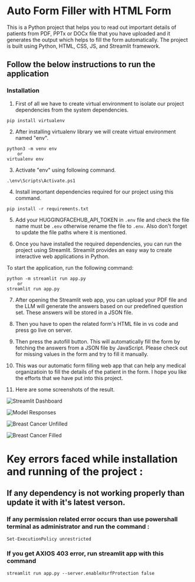 # Auto Form Filler with HTML Form

This is a Python project that helps you to read out important details of patients from PDF, PPTx or DOCx file that you have uploaded and it generates the output which helps to fill the form automatically. The project is built using Python, HTML, CSS, JS, and Streamlit framework.

## Follow the below instructions to run the application

### Installation

1. First of all we have to create virtual environment to isolate our project dependencies from the system dependencies.

```shell
pip install virtualenv
```
2. After installing virtualenv library we will create virtual environment named "env".

```shell
python3 -m venv env
    or
virtualenv env
```
3. Activate "env" using following command.

```shell
.\env\Scripts\Activate.ps1
```
4. Install important dependencies required for our project using this command.

```shell
pip install -r requirements.txt
```

5. Add your HUGGINGFACEHUB_API_TOKEN in `.env` file and check the file name must be `.env` otherwise rename the file to `.env`. Also don't forget to update the file paths where it is mentioned.

6. Once you have installed the required dependencies, you can run the project using Streamlit. Streamlit provides an easy way to create interactive web applications in Python.

To start the application, run the following command:

```shell
python -m streamlit run app.py
    or
streamlit run app.py
```

7. After opening the Streamlit web app, you can upload your PDF file and the LLM will generate the answers based on our predefined question set. These answers will be stored in a JSON file.

8. Then you have to open the related form's HTML file in vs code and press go live on server.

9. Then press the autofill button. This will automatically fill the form by fetching the answers from a JSON file by JavaScript. Please check out for missing values in the form and try to fill it manually.

10. This was our automatic form filling web app that can help any medical organizatioin to fill the details of the patient in the form. I hope you like the efforts that we have put into this project.

11. Here are some screenshots of the result.

![Streamlit Dashboard](https://github.com/ShubhRanpara/Auto-Filler-Web/blob/master/Screenshots/Screenshot_1-8-2024_122838_localhost.jpeg?raw=true)

![Model Responses](https://github.com/ShubhRanpara/Auto-Filler-Web/blob/master/Screenshots/Screenshot_1-8-2024_12303_localhost.jpeg?raw=true)

![Breast Cancer Unfilled](https://github.com/ShubhRanpara/Auto-Filler-Web/blob/master/Screenshots/Screenshot_1-8-2024_123030_127.0.0.1.jpeg?raw=true)

![Breast Cancer Filled](https://github.com/ShubhRanpara/Auto-Filler-Web/blob/master/Screenshots/Screenshot_1-8-2024_12313_127.0.0.1.jpeg?raw=true)

# Key errors faced while installation and running of the project :

## If any dependency is not working properly than update it with it's latest verson.

### If any permission related error occurs than use powershall terminal as administrator and run the command :

```shell
Set-ExecutionPolicy unrestricted
```

### If you get AXIOS 403 error, run streamlit app with this command
```shell
streamlit run app.py --server.enableXsrfProtection false
```

